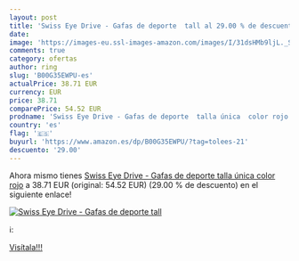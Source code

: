 ```yaml
---
layout: post
title: 'Swiss Eye Drive - Gafas de deporte  tall al 29.00 % de descuento'
date: 
image: 'https://images-eu.ssl-images-amazon.com/images/I/31dsHMb9ljL._SL200_.jpg'
comments: true
category: ofertas
author: ring
slug: 'B00G35EWPU-es'
actualPrice: 38.71 EUR
currency: EUR
price: 38.71
comparePrice: 54.52 EUR
prodname: 'Swiss Eye Drive - Gafas de deporte  talla única  color rojo'
country: 'es'
flag: '🇪🇸'
buyurl: 'https://www.amazon.es/dp/B00G35EWPU/?tag=tolees-21'
descuento: '29.00'
---
```


Ahora mismo tienes [Swiss Eye Drive - Gafas de deporte  talla única  color rojo](https://www.amazon.es/dp/B00G35EWPU/?tag=tolees-21) a 38.71 EUR (original: 54.52 EUR) (29.00 %  de descuento) en el siguiente enlace!

[![Swiss Eye Drive - Gafas de deporte  tall](https://images-eu.ssl-images-amazon.com/images/I/31dsHMb9ljL._SL200_.jpg)](https://www.amazon.es/dp/B00G35EWPU/?tag=tolees-21)

ℹ️:


[Visítala!!!](https://www.amazon.es/dp/B00G35EWPU/?tag=tolees-21)
